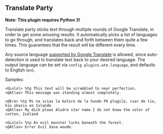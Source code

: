## Translate Party

**Note: This plugin requires Python 3!**

Translate party sticks text through multiple rounds of Google Translate, in order to get
some amusing results. It automatically picks a list of languages to go through, and translates
back and forth between them quite a few times. This guarantees that the result will be different
every time.

Any source language [supported by Google Translate](https://cloud.google.com/translate/docs/languages)
is allowed, since auto-detection is used to translate text back to your desired language. The output language can be set via `config plugins.wte.language`, and defaults to English (`en`).

Samples:

```
<GLolol> %tp This text will be scrambled to near perfection.
<@Atlas> This message was standing almost completely.
```

```
<@Ere> %tp Mi ne scias la koloro de la hundo FK plugilo, cxar de tio, kio okazis en Islando
<@Atlas> My dick plows Aludra star name I do not know the color of cotton, Iceland
```

```
<GLolol> %tp An evil monster lurks beneath the forest.
<@Atlas> Error Evil Xasa woude.
```
